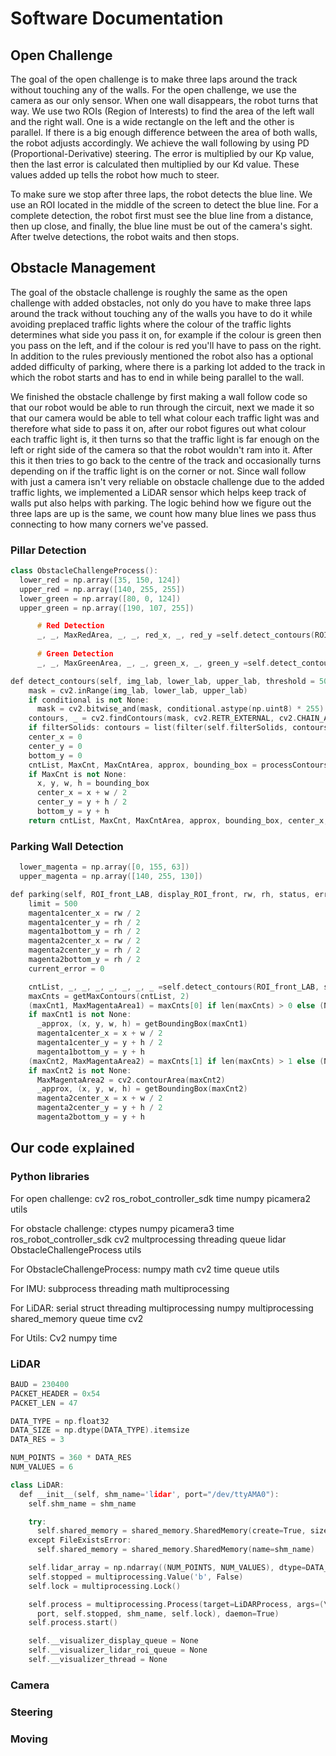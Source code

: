 # Software Documentation

## Open Challenge
The goal of the open challenge is to make three laps around the track without touching any of the walls. For the open challenge, we use the camera as our only sensor. When one wall disappears, the robot turns that way. We use two ROIs (Region of Interests) to find the area of the left wall and the right wall. One is a wide rectangle on the left and the other is parallel. If there is a big enough difference between the area of both walls, the robot adjusts accordingly. We achieve the wall following by using PD (Proportional-Derivative) steering. The error is multiplied by our Kp value, then the last error is calculated then multiplied by our Kd value. These values added up tells the robot how much to steer. 

To make sure we stop after three laps, the robot detects the blue line. We use an ROI located in the middle of the screen to detect the blue line. For a complete detection, the robot first must see the blue line from a distance, then up close, and finally, the blue line must be out of the camera's sight. After twelve detections, the robot waits and then stops.

## Obstacle Management
The goal of the obstacle challenge is roughly the same as the open challenge with added obstacles, not only do you have to make three laps around the track without touching any of the walls you have to do it while avoiding preplaced traffic lights where the colour of the traffic lights determines what side you pass it on, for example if the colour is green then you pass on the left, and if the colour is red you'll have to pass on the right. In addition to the rules previously mentioned the robot also has a optional added difficulty of parking, where there is a parking lot added to the track in which the robot starts and has to end in while being parallel to the wall.

We finished the obstacle challenge by first making a wall follow code so that our robot would be able to run through the circuit, next we made it so that our camera would be able to tell what colour each traffic light was and therefore what side to pass it on, after our robot figures out what colour each traffic light is, it then turns so that the traffic light is far enough on the left or right side of the camera so that the robot wouldn't ram into it. After this it then tries to go back to the centre of the track and occasionally turns depending on if the traffic light is on the corner or not. Since wall follow with just a camera isn't very reliable on obstacle challenge due to the added traffic lights, we implemented a LiDAR sensor which helps keep track of walls put also helps with parking. The logic behind how we figure out the three laps are up is the same, we count how many blue lines we pass thus connecting to how many corners we've passed. 
### Pillar Detection
```ino
class ObstacleChallengeProcess():
  lower_red = np.array([35, 150, 124])
  upper_red = np.array([140, 255, 255])
  lower_green = np.array([80, 0, 124])
  upper_green = np.array([190, 107, 255])
```
```ino
      # Red Detection
      _, _, MaxRedArea, _, _, red_x, _, red_y =self.detect_contours(ROI_front_LAB, self.lower_red, self.upper_red, draw_image=display_ROI_front, c_colour=(0, 0, 255), conditional=ROI_front_LAB[:, :, 1] > ROI_front_LAB[:, :, 2])
      
      # Green Detection
      _, _, MaxGreenArea, _, _, green_x, _, green_y =self.detect_contours(ROI_front_LAB, self.lower_green, self.upper_green, draw_image=display_ROI_front, c_colour=(0, 255, 0))
```





```ino
def detect_contours(self, img_lab, lower_lab, upper_lab, threshold = 500, draw_image = None, *, conditional=None, filterSolids=True, draw_bounding_box=True, draw=1, c_colour=None, b_colour=None):
    mask = cv2.inRange(img_lab, lower_lab, upper_lab)
    if conditional is not None:
      mask = cv2.bitwise_and(mask, conditional.astype(np.uint8) * 255)
    contours, _ = cv2.findContours(mask, cv2.RETR_EXTERNAL, cv2.CHAIN_APPROX_SIMPLE)
    if filterSolids: contours = list(filter(self.filterSolids, contours))
    center_x = 0
    center_y = 0
    bottom_y = 0
    cntList, MaxCnt, MaxCntArea, approx, bounding_box = processContours(contours, threshold, draw_image, draw_bounding_box=draw_bounding_box, draw=draw, c_colour=c_colour, b_colour=b_colour)
    if MaxCnt is not None:
      x, y, w, h = bounding_box
      center_x = x + w / 2
      center_y = y + h / 2
      bottom_y = y + h
    return cntList, MaxCnt, MaxCntArea, approx, bounding_box, center_x, center_y, bottom_y
```
### Parking Wall Detection

```ino
  lower_magenta = np.array([0, 155, 63])
  upper_magenta = np.array([140, 255, 130])
```

```ino
def parking(self, ROI_front_LAB, display_ROI_front, rw, rh, status, error_pillar, stopped, parking_detected, parking_side, last_parking_detect):
    limit = 500
    magenta1center_x = rw / 2
    magenta1center_y = rh / 2
    magenta1bottom_y = rh / 2
    magenta2center_x = rw / 2
    magenta2center_y = rh / 2
    magenta2bottom_y = rh / 2
    current_error = 0
```
```ino
    cntList, _, _, _, _, _, _, _ =self.detect_contours(ROI_front_LAB, self.lower_magenta, self.upper_magenta, limit, draw_image=display_ROI_front, draw=2)
    maxCnts = getMaxContours(cntList, 2)
    (maxCnt1, MaxMagentaArea1) = maxCnts[0] if len(maxCnts) > 0 else (None, 0)
    if maxCnt1 is not None:
      _approx, (x, y, w, h) = getBoundingBox(maxCnt1)
      magenta1center_x = x + w / 2
      magenta1center_y = y + h / 2
      magenta1bottom_y = y + h
    (maxCnt2, MaxMagentaArea2) = maxCnts[1] if len(maxCnts) > 1 else (None, 0)
    if maxCnt2 is not None:
      MaxMagentaArea2 = cv2.contourArea(maxCnt2)
      _approx, (x, y, w, h) = getBoundingBox(maxCnt2)
      magenta2center_x = x + w / 2
      magenta2center_y = y + h / 2
      magenta2bottom_y = y + h
```



## Our code explained

### Python libraries
For open challenge:
cv2  ros_robot_controller_sdk  time  numpy  picamera2  utils

For obstacle challenge:
ctypes  numpy  picamera3  time  ros_robot_controller_sdk  cv2  multprocessing  threading  queue  lidar  ObstacleChallengeProcess  utils

For ObstacleChallengeProcess:
numpy  math  cv2  time  queue  utils

For IMU:
subprocess  threading  math  multiprocessing

For LiDAR:
serial  struct  threading  multiprocessing  numpy  multiprocessing shared_memory  queue  time  cv2

For Utils:
Cv2  numpy  time

### LiDAR 
```ino
BAUD = 230400
PACKET_HEADER = 0x54
PACKET_LEN = 47

DATA_TYPE = np.float32
DATA_SIZE = np.dtype(DATA_TYPE).itemsize
DATA_RES = 3

NUM_POINTS = 360 * DATA_RES
NUM_VALUES = 6

class LiDAR:
  def __init__(self, shm_name='lidar', port="/dev/ttyAMA0"):
    self.shm_name = shm_name

    try:
      self.shared_memory = shared_memory.SharedMemory(create=True, size=NUM_POINTS*NUM_VALUES*DATA_SIZE, name=shm_name)
    except FileExistsError:
      self.shared_memory = shared_memory.SharedMemory(name=shm_name)

    self.lidar_array = np.ndarray((NUM_POINTS, NUM_VALUES), dtype=DATA_TYPE, buffer=self.shared_memory.buf)
    self.stopped = multiprocessing.Value('b', False)
    self.lock = multiprocessing.Lock()

    self.process = multiprocessing.Process(target=LiDARProcess, args=(\
      port, self.stopped, shm_name, self.lock), daemon=True)
    self.process.start()

    self.__visualizer_display_queue = None
    self.__visualizer_lidar_roi_queue = None
    self.__visualizer_thread = None
```



### Camera
### Steering
### Moving











